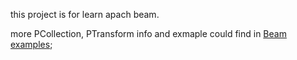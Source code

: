 this project is for learn apach beam.

more PCollection, PTransform info and exmaple could find in [Beam examples](https://github.com/apache/beam/tree/0146a8389b4bf94cafd244f70fc0ad13b32066cc/examples/java/src/main/java/org/apache/beam/examples);